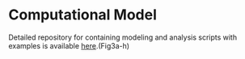 # Computational Model
Detailed repository for containing modeling and analysis scripts with examples is available [here](https://github.com/bidaye-lab/spiking_neural_network_model.git).(Fig3a-h)

